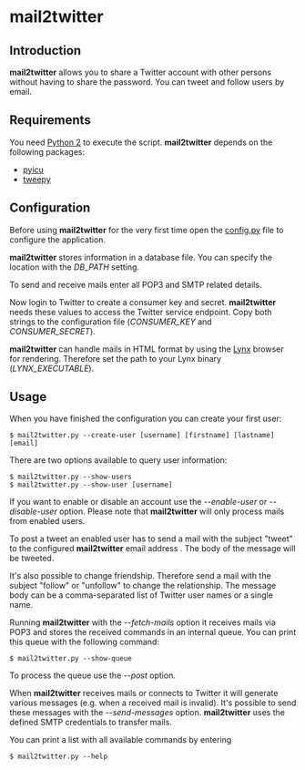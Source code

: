 # mail2twitter

## Introduction

**mail2twitter** allows you to share a Twitter account with other persons
without having to share the password. You can tweet and follow users by
email. 

## Requirements

You need [Python 2](https://www.python.org/) to execute the script.
**mail2twitter** depends on the following packages:

* [pyicu](https://pypi.python.org/pypi/PyICU/)
* [tweepy](http://www.tweepy.org/)

## Configuration

Before using **mail2twitter** for the very first time open the
[config.py](https://github.com/20centaurifux/mail2twitter/blob/master/config.py)
file to configure the application.

**mail2twitter** stores information in a database file. You can specify the
location with the *DB_PATH* setting.

To send and receive mails enter all POP3 and SMTP related details.

Now login to Twitter to create a consumer key and secret. **mail2twitter**
needs these values to access the Twitter service endpoint. Copy both strings
to the configuration file (*CONSUMER\_KEY* and *CONSUMER\_SECRET*).

**mail2twitter** can handle mails in HTML format by using the
[Lynx](http://lynx.browser.org/) browser for rendering. Therefore set
the path to your Lynx binary (*LYNX_EXECUTABLE*).

## Usage

When you have finished the configuration you can create your first user:

```
$ mail2twitter.py --create-user [username] [firstname] [lastname] [email]
```

There are two options available to query user information:

```
$ mail2twitter.py --show-users
$ mail2twitter.py --show-user [username]
```

If you want to enable or disable an account use the *--enable-user*
or *--disable-user* option. Please note that **mail2twitter** will only
process mails from enabled users.

To post a tweet an enabled user has to send a mail with the subject "tweet"
to the configured **mail2twitter** email address . The body of the message will
be tweeted.

It's also possible to change friendship. Therefore send a mail with the subject
"follow" or "unfollow" to change the relationship. The message body can be a
comma-separated list of Twitter user names or a single name.

Running **mail2twitter** with the *--fetch-mails* option it receives mails
via POP3 and stores the received commands in an internal queue. You can print
this queue with the following command:

```
$ mail2twitter.py --show-queue
```

To process the queue use the *--post* option.

When **mail2twitter** receives mails or connects to Twitter it will generate
various messages (e.g. when a received mail is invalid). It's possible to
send these messages with the *--send-messages* option. **mail2twitter** uses
the defined SMTP credentials to transfer mails.

You can print a list with all available commands by entering

```
$ mail2twitter.py --help
```
